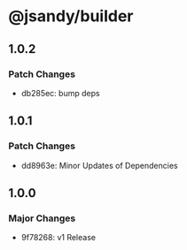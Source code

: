 # @jsandy/builder

## 1.0.2

### Patch Changes

- db285ec: bump deps

## 1.0.1

### Patch Changes

- dd8963e: Minor Updates of Dependencies

## 1.0.0

### Major Changes

- 9f78268: v1 Release
